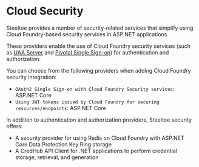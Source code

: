 # Cloud Security

Steeltoe provides a number of security-related services that simplify using Cloud Foundry-based security services in ASP.NET applications.

These providers enable the use of Cloud Foundry security services (such as [UAA Server](https://github.com/cloudfoundry/uaa) and [Pivotal Single Sign-on](https://docs.pivotal.io/p-identity/)) for authentication and authorization.

You can choose from the following providers when adding Cloud Foundry security integration:

* `OAuth2 Single Sign-on with Cloud Foundry Security services`: ASP.NET Core
* `Using JWT tokens issued by Cloud Foundry for securing resources/endpoints`: ASP.NET Core

In addition to authentication and authorization providers, Steeltoe security offers:

* A security provider for using Redis on Cloud Foundry with ASP.NET Core Data Protection Key Ring storage
* A CredHub API Client for .NET applications to perform credential storage, retrieval, and generation
